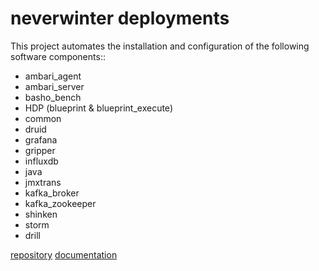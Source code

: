 # neverwinter deployments

This project automates the installation and configuration of the following software components::

* ambari_agent
* ambari_server
* basho_bench
* HDP (blueprint & blueprint_execute)
* common
* druid
* grafana
* gripper
* influxdb
* java
* jmxtrans
* kafka_broker
* kafka_zookeeper
* shinken
* storm
* drill

[repository](https://bitbucket.org/nventdata/neverwinterdp-deployments)
[documentation](https://bitbucket.org/nventdata/neverwinter-deployments/wiki/Home)
